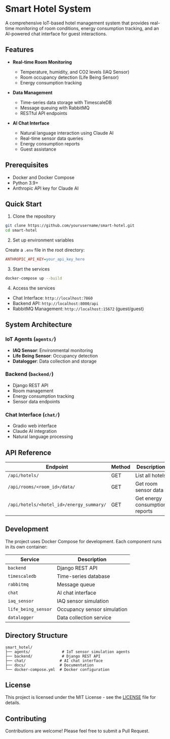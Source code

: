 # Smart Hotel System

A comprehensive IoT-based hotel management system that provides real-time monitoring of room conditions, energy consumption tracking, and an AI-powered chat interface for guest interactions.

## Features

- **Real-time Room Monitoring**
  - Temperature, humidity, and CO2 levels (IAQ Sensor)
  - Room occupancy detection (Life Being Sensor)
  - Energy consumption tracking

- **Data Management**
  - Time-series data storage with TimescaleDB
  - Message queuing with RabbitMQ
  - RESTful API endpoints

- **AI Chat Interface**
  - Natural language interaction using Claude AI
  - Real-time sensor data queries
  - Energy consumption reports
  - Guest assistance

## Prerequisites

- Docker and Docker Compose
- Python 3.9+
- Anthropic API key for Claude AI

## Quick Start

1. Clone the repository
```bash
git clone https://github.com/yourusername/smart-hotel.git
cd smart-hotel
```

2. Set up environment variables

Create a `.env` file in the root directory:
```ini
ANTHROPIC_API_KEY=your_api_key_here
```

3. Start the services
```bash
docker-compose up --build
```

4. Access the services
- Chat Interface: `http://localhost:7860`
- Backend API: `http://localhost:8000/api`
- RabbitMQ Management: `http://localhost:15672` (guest/guest)

## System Architecture

### IoT Agents (`agents/`)
- **IAQ Sensor**: Environmental monitoring
- **Life Being Sensor**: Occupancy detection
- **Datalogger**: Data collection and storage

### Backend (`backend/`)
- Django REST API
- Room management
- Energy consumption tracking
- Sensor data endpoints

### Chat Interface (`chat/`)
- Gradio web interface
- Claude AI integration
- Natural language processing

## API Reference

| Endpoint | Method | Description |
|----------|--------|-------------|
| `/api/hotels/` | GET | List all hotels |
| `/api/rooms/<room_id>/data/` | GET | Get room sensor data |
| `/api/hotels/<hotel_id>/energy_summary/` | GET | Get energy consumption reports |

## Development

The project uses Docker Compose for development. Each component runs in its own container:

| Service | Description |
|---------|-------------|
| `backend` | Django REST API |
| `timescaledb` | Time-series database |
| `rabbitmq` | Message queue |
| `chat` | AI chat interface |
| `iaq_sensor` | IAQ sensor simulation |
| `life_being_sensor` | Occupancy sensor simulation |
| `datalogger` | Data collection service |

## Directory Structure

```
smart_hotel/
├── agents/              # IoT sensor simulation agents
├── backend/             # Django REST API
├── chat/               # AI chat interface
├── docs/               # Documentation
└── docker-compose.yml  # Docker configuration
```

## License

This project is licensed under the MIT License - see the [LICENSE](LICENSE) file for details.

## Contributing

Contributions are welcome! Please feel free to submit a Pull Request.
